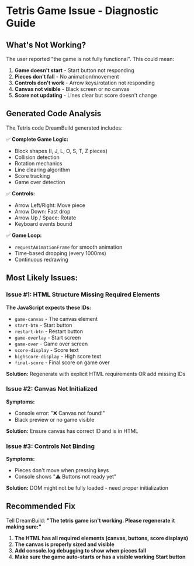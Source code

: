 # Tetris Game Issue - Diagnostic Guide

## What's Not Working?

The user reported "the game is not fully functional". This could mean:

1. **Game doesn't start** - Start button not responding
2. **Pieces don't fall** - No animation/movement
3. **Controls don't work** - Arrow keys/rotation not responding
4. **Canvas not visible** - Black screen or no canvas
5. **Score not updating** - Lines clear but score doesn't change

## Generated Code Analysis

The Tetris code DreamBuild generated includes:

✅ **Complete Game Logic:**
- Block shapes (I, J, L, O, S, T, Z pieces)
- Collision detection
- Rotation mechanics
- Line clearing algorithm
- Score tracking
- Game over detection

✅ **Controls:**
- Arrow Left/Right: Move piece
- Arrow Down: Fast drop
- Arrow Up / Space: Rotate
- Keyboard events bound

✅ **Game Loop:**
- `requestAnimationFrame` for smooth animation
- Time-based dropping (every 1000ms)
- Continuous redrawing

## Most Likely Issues:

### Issue #1: HTML Structure Missing Required Elements
**The JavaScript expects these IDs:**
- `game-canvas` - The canvas element
- `start-btn` - Start button
- `restart-btn` - Restart button
- `game-overlay` - Start screen
- `game-over` - Game over screen
- `score-display` - Score text
- `highscore-display` - High score text
- `final-score` - Final score on game over

**Solution:** Regenerate with explicit HTML requirements OR add missing IDs

### Issue #2: Canvas Not Initialized
**Symptoms:**
- Console error: "❌ Canvas not found!"
- Black preview or no game visible

**Solution:** Ensure canvas has correct ID and is in HTML

### Issue #3: Controls Not Binding
**Symptoms:**
- Pieces don't move when pressing keys
- Console shows "⚠️ Buttons not ready yet"

**Solution:** DOM might not be fully loaded - need proper initialization

## Recommended Fix

Tell DreamBuild: **"The tetris game isn't working. Please regenerate it making sure:"**
1. **The HTML has all required elements (canvas, buttons, score displays)**
2. **The canvas is properly sized and visible**
3. **Add console.log debugging to show when pieces fall**
4. **Make sure the game auto-starts or has a visible working Start button**

